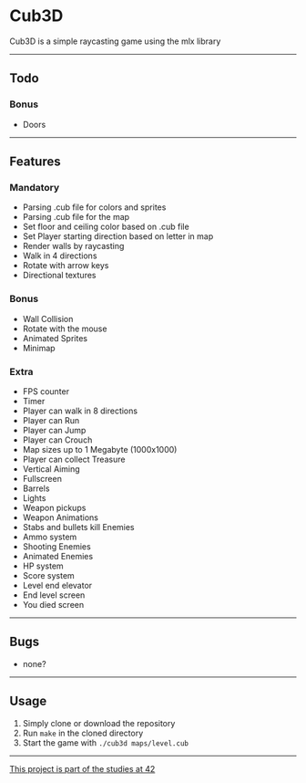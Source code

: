# Cub3D
Cub3D is a simple raycasting game using the mlx library

---
## Todo
### Bonus
- Doors

---
## Features
### Mandatory
- Parsing .cub file for colors and sprites
- Parsing .cub file for the map
- Set floor and ceiling color based on .cub file
- Set Player starting direction based on letter in map
- Render walls by raycasting
- Walk in 4 directions
- Rotate with arrow keys
- Directional textures
### Bonus
- Wall Collision
- Rotate with the mouse
- Animated Sprites
- Minimap
### Extra
- FPS counter
- Timer
- Player can walk in 8 directions
- Player can Run
- Player can Jump
- Player can Crouch
- Map sizes up to 1 Megabyte (1000x1000)
- Player can collect Treasure
- Vertical Aiming
- Fullscreen
- Barrels
- Lights
- Weapon pickups
- Weapon Animations
- Stabs and bullets kill Enemies
- Ammo system
- Shooting Enemies
- Animated Enemies
- HP system
- Score system
- Level end elevator
- End level screen
- You died screen

---
## Bugs
- none?

---
## Usage
1. Simply clone or download the repository
2. Run `make` in the cloned directory
3. Start the game with `./cub3d maps/level.cub`

---
[This project is part of the studies at 42](https://42.fr/en/homepage/)
